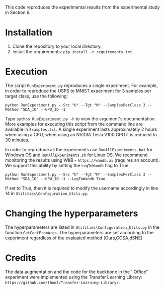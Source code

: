 This code reproduces the experimental results from the experimental study in Section 6.

# Installation
1. Clone the repository to your local directory.
2. Install the requirements: `pip install -r requirements.txt`.


# Execution 
The script `RunExperiment.py` reproduces a single experiment. For example, in order to reproduce the USPS to MNIST experiment for 3 samples per target class, use the following:
````
python RunExperiment.py --Src "U" --Tgt "M" --SamplesPerClass 3 --Method "SDA_IO" --GPU_ID -1
````
Type `python RunExperiment.py -h` to view the argument's documentation.
More examples for executing this script from the command line are available in `Examples.txt`.
A single experiment lasts approximately 2 hours when using a CPU, when using an NVIDIA Tesla V100 GPU it is reduced to 30 minutes.

In order to reproduce all the experiments use `RunAllExperiments.bat` for Windows OS and `RunAllExperiments.sh` for Linux OS.
We recommend monitoring the results using W&B - `https://wandb.ai` (requires an account). We support this ability by setting the `LogToWandb` flag to True:
````
python RunExperiment.py --Src "U" --Tgt "M" --SamplesPerClass 3 --Method "SDA_IO" --GPU_ID -1 --LogToWandb True
```` 
If set to True, then it is required to modify the username accordingly in line 14 in `Utilities\Configuration_Utils.py`.


# Changing the hyperparameters
The hyperparameters are listed in `Utilities\Configuration_Utils.py` in the function `GetConfFromArgs`.
The hyperparameters are set according to the experiment regardless of the evaluated method (Ours,CCSA,dSNE)

# Credits
The data augmentation and the code for the backbone in the ''Office" experiment were implemented using the 
Transfer Learning Library: `https://github.com/thuml/Transfer-Learning-Library/`.
